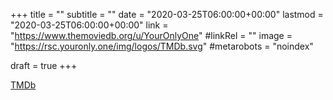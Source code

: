 +++
title = ""
subtitle = ""
date = "2020-03-25T06:00:00+00:00"
lastmod = "2020-03-25T06:00:00+00:00"
link = "https://www.themoviedb.org/u/YourOnlyOne"
#linkRel = ""
image = "https://rsc.youronly.one/img/logos/TMDb.svg"
#metarobots = "noindex"

draft = true
+++

[TMDb](https://www.themoviedb.org/u/YourOnlyOne "TMDb")
